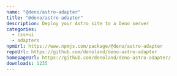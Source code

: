 ```yaml
---
name: "@deno/astro-adapter"
title: "@deno/astro-adapter"
description: Deploy your Astro site to a Deno server
categories:
  - css+ui
  - adapters
npmUrl: https://www.npmjs.com/package/@deno/astro-adapter
repoUrl: https://github.com/denoland/deno-astro-adapter
homepageUrl: https://github.com/denoland/deno-astro-adapter/
downloads: 1235
---
```

